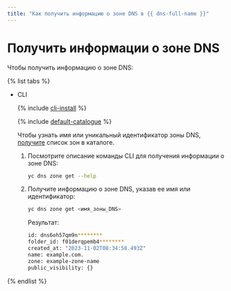 ```yaml
---
title: "Как получить информацию о зоне DNS в {{ dns-full-name }}"
---
```


# Получить информации о зоне DNS

Чтобы получить информацию о зоне DNS:

{% list tabs %}

- CLI

  {% include [cli-install](../../_includes/cli-install.md) %}

  {% include [default-catalogue](../../_includes/default-catalogue.md) %}

  Чтобы узнать имя или уникальный идентификатор зоны DNS, [получите](zone-list.md) список зон в каталоге.

  1. Посмотрите описание команды CLI для получения информации о зоне DNS:

      ```bash
      yc dns zone get --help
      ```
  
  1. Получите информацию о зоне DNS, указав ее имя или идентификатор:

      ```bash
      yc dns zone get <имя_зоны_DNS>
      ```

      Результат:

      ```bash
      id: dns6oh57qm9n********
      folder_id: f01derqpemb4********
      created_at: "2023-11-02T08:34:58.493Z"
      name: example.com.
      zone: example-zone-name
      public_visibility: {}
      ```

{% endlist %}
